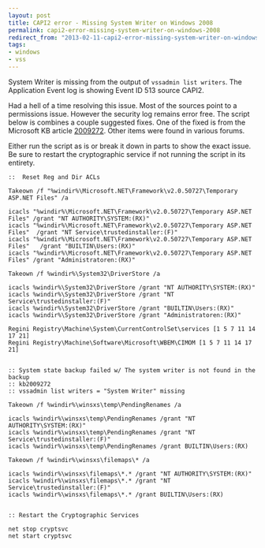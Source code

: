 ```yaml
---
layout: post
title: CAPI2 error - Missing System Writer on Windows 2008
permalink: capi2-error-missing-system-writer-on-windows-2008
redirect_from: "2013-02-11-capi2-error-missing-system-writer-on-windows-2008/"
tags:
- windows
- vss
---
```


System Writer is missing from the output of `vssadmin list writers`. The Application Event log is showing Event ID 513 source CAPI2.

Had a hell of a time resolving this issue. Most of the sources point to a permissions issue. However the security log remains error free.
The script below is combines a couple suggested fixes. One of the fixed is from the Microsoft KB article [2009272](http://support.microsoft.com/kb/2009272). Other items were found in various forums.

Either run the script as is or break it down in parts to show the exact issue. Be sure to restart the cryptographic service if not running the script in its entirety.

```
::  Reset Reg and Dir ACLs

Takeown /f "%windir%\Microsoft.NET\Framework\v2.0.50727\Temporary ASP.NET Files" /a

icacls "%windir%\Microsoft.NET\Framework\v2.0.50727\Temporary ASP.NET Files" /grant "NT AUTHORITY\SYSTEM:(RX)"
icacls "%windir%\Microsoft.NET\Framework\v2.0.50727\Temporary ASP.NET Files"  /grant "NT Service\trustedinstaller:(F)"
icacls "%windir%\Microsoft.NET\Framework\v2.0.50727\Temporary ASP.NET Files"   /grant "BUILTIN\Users:(RX)"
icacls "%windir%\Microsoft.NET\Framework\v2.0.50727\Temporary ASP.NET Files" /grant "Administratoren:(RX)"

Takeown /f %windir%\System32\DriverStore /a

icacls %windir%\System32\DriverStore /grant "NT AUTHORITY\SYSTEM:(RX)"
icacls %windir%\System32\DriverStore /grant "NT Service\trustedinstaller:(F)"
icacls %windir%\System32\DriverStore /grant "BUILTIN\Users:(RX)"
icacls %windir%\System32\DriverStore /grant "Administratoren:(RX)"

Regini Registry\Machine\System\CurrentControlSet\services [1 5 7 11 14 17 21]
Regini Registry\Machine\Software\Microsoft\WBEM\CIMOM [1 5 7 11 14 17 21]


:: System state backup failed w/ The system writer is not found in the backup
:: kb2009272
:: vssadmin list writers = "System Writer" missing

Takeown /f %windir%\winsxs\temp\PendingRenames /a

icacls %windir%\winsxs\temp\PendingRenames /grant "NT AUTHORITY\SYSTEM:(RX)"
icacls %windir%\winsxs\temp\PendingRenames /grant "NT Service\trustedinstaller:(F)"
icacls %windir%\winsxs\temp\PendingRenames /grant BUILTIN\Users:(RX)

Takeown /f %windir%\winsxs\filemaps\* /a

icacls %windir%\winsxs\filemaps\*.* /grant "NT AUTHORITY\SYSTEM:(RX)"
icacls %windir%\winsxs\filemaps\*.* /grant "NT Service\trustedinstaller:(F)"
icacls %windir%\winsxs\filemaps\*.* /grant BUILTIN\Users:(RX)


:: Restart the Cryptographic Services

net stop cryptsvc
net start cryptsvc
```

